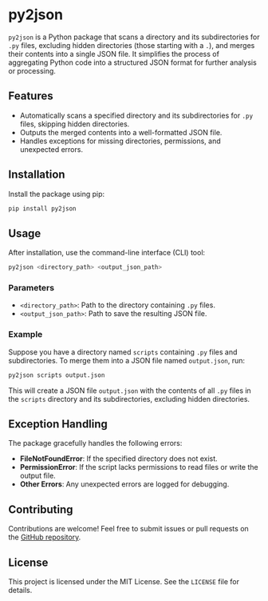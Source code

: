 
# py2json

`py2json` is a Python package that scans a directory and its subdirectories for `.py` files, excluding hidden directories (those starting with a `.`), and merges their contents into a single JSON file. It simplifies the process of aggregating Python code into a structured JSON format for further analysis or processing.

## Features

- Automatically scans a specified directory and its subdirectories for `.py` files, skipping hidden directories.
- Outputs the merged contents into a well-formatted JSON file.
- Handles exceptions for missing directories, permissions, and unexpected errors.

## Installation

Install the package using pip:

```bash
pip install py2json
```

## Usage

After installation, use the command-line interface (CLI) tool:

```bash
py2json <directory_path> <output_json_path>
```

### Parameters

- `<directory_path>`: Path to the directory containing `.py` files.
- `<output_json_path>`: Path to save the resulting JSON file.

### Example

Suppose you have a directory named `scripts` containing `.py` files and subdirectories. To merge them into a JSON file named `output.json`, run:

```bash
py2json scripts output.json
```

This will create a JSON file `output.json` with the contents of all `.py` files in the `scripts` directory and its subdirectories, excluding hidden directories.

## Exception Handling

The package gracefully handles the following errors:

- **FileNotFoundError**: If the specified directory does not exist.
- **PermissionError**: If the script lacks permissions to read files or write the output file.
- **Other Errors**: Any unexpected errors are logged for debugging.

## Contributing

Contributions are welcome! Feel free to submit issues or pull requests on the [GitHub repository](https://github.com/lechplace/py2json).

## License

This project is licensed under the MIT License. See the `LICENSE` file for details.
